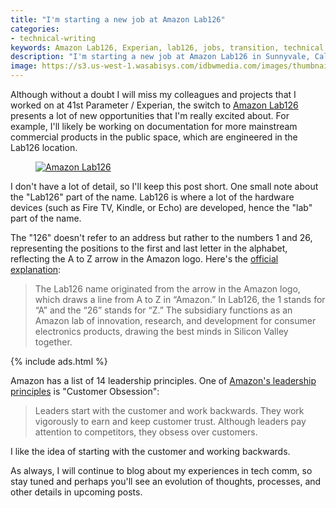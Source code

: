 ```yaml
---
title: "I'm starting a new job at Amazon Lab126"
categories:
- technical-writing
keywords: Amazon Lab126, Experian, lab126, jobs, transition, technical writer roles
description: "I'm starting a new job at Amazon Lab126 in Sunnyvale, California this week. This past week I closed out the remaining projects, tasks, and other final details at 41st Parameter / Experian in preparation for the transition. This week I'll be in Seattle (where Amazon's headquarters are located) all week for training."
image: https://s3.us-west-1.wasabisys.com/idbwmedia.com/images/thumbnails/amazonlab126screenthumb.png
---
```


Although without a doubt I will miss my colleagues and projects that I worked on at 41st Parameter / Experian, the switch to [Amazon Lab126](http://www.lab126.com/) presents a lot of new opportunities that I'm really excited about. For example, I'll likely be working on documentation for more mainstream commercial products in the public space, which are engineered in the Lab126 location.

<figure><a href="http://www.lab126.com/index.htm"><img src="{{ "https://s3.us-west-1.wasabisys.com/idbwmedia.com/images/amazonlab126screen.png" | prepend: site.baseurl }}" alt="Amazon Lab126" /></a><figcaption></figcaption></figure>


I don't have a lot of detail, so I'll keep this post short. One small note about the "Lab126" part of the name. Lab126 is where a lot of the hardware devices (such as Fire TV, Kindle, or Echo) are developed, hence the "lab" part of the name.

The "126" doesn't refer to an address but rather to the numbers 1 and 26, representing the positions to the first and last letter in the alphabet, reflecting the A to Z arrow in the Amazon logo. Here's the [official explanation](http://www.lab126.com/welcome.htm):

>The Lab126 name originated from the arrow in the Amazon logo, which draws a line from A to Z in “Amazon.” In Lab126, the 1 stands for “A” and the “26” stands for “Z.” The subsidiary functions as an Amazon lab of innovation, research, and development for consumer electronics products, drawing the best minds in Silicon Valley together.

{% include ads.html %}

Amazon has a list of 14 leadership principles. One of [Amazon's leadership principles](https://www.amazon.jobs/principles) is "Customer Obsession":

>Leaders start with the customer and work backwards. They work vigorously to earn and keep customer trust. Although leaders pay attention to competitors, they obsess over customers.

I like the idea of starting with the customer and working backwards.

As always, I will continue to blog about my experiences in tech comm, so stay tuned and perhaps you'll see an evolution of thoughts, processes, and other details in upcoming posts.
